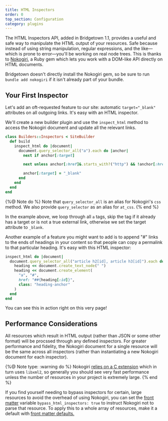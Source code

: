 ```yaml
---
title: HTML Inspectors
order: 0
top_section: Configuration
category: plugins
---
```


The HTML Inspectors API, added in Bridgetown 1.1, provides a useful and safe way to manipulate the HTML output of your resources. Safe because instead of using string manipulation, regular expressions, and the like—which is prone to error—you'll be working on real node trees. This is thanks to [Nokogiri](https://nokogiri.org), a Ruby gem which lets you work with a DOM-like API directly on HTML documents.

Bridgetown doesn't directly install the Nokogiri gem, so be sure to run `bundle add nokogiri` if it isn't already part of your bundle.

## Your First Inspector

Let's add an oft-requested feature to our site: automatic `target="_blank"` attributes on all outgoing links. It's easy with an HTML inspector.

We'll create a new builder plugin and use the `inspect_html` method to access the Nokogiri document and update all the relevant links.

```ruby
class Builders::Inspectors < SiteBuilder
  def build
    inspect_html do |document|
      document.query_selector_all("a").each do |anchor|
        next if anchor[:target]

        next unless anchor[:href]&.starts_with?("http") && !anchor[:href]&.include?(site.config.url)

        anchor[:target] = "_blank"
      end
    end
  end
end
```

{%@ Note do %}
Note that `query_selector_all` is an alias for Nokogiri's `css` method. We also provide `query_selector` as an alias for `at_css`.
{% end %}

In the example above, we loop through all `a` tags, skip the tag if it already has a target or is not a true external link, otherwise we set the target attribute to `_blank`.

Another example of a feature you might want to add is to append "#" links to the ends of headings in your content so that people can copy a permalink to that particular heading. It's easy with this HTML inspector:

```ruby
inspect_html do |document|
  document.query_selector_all("article h2[id], article h3[id]").each do |heading|
    heading << document.create_text_node(" ")
    heading << document.create_element(
      "a", "#",
      href: "##{heading[:id]}",
      class: "heading-anchor"
    )
  end
end
```

You can see this in action right on this very page!

## Performance Considerations

All resources which result in HTML output (rather than JSON or some other format) will be procssed through any defined inspectors. For greater performance and fidelity, the Nokogiri document for a single resource will be the same across all inspectors (rather than instantiating a new Nokogiri document for each inspector).

{%@ Note type: :warning do %}
Nokogiri [relies on a C extension](https://nokogiri.org/#guiding-principles_1) which in turn uses `libxml2`, so generally you should see very fast performance unless the number of resources in your project is extremely large.
{% end %}

If you find yourself needing to bypass inspectors for certain, large resources to avoid the overhead of using Nokogiri, you can set the [front matter](/docs/front-matter) variable `bypass_html_inspectors: true` to instruct Nokogiri not to parse that resource. To apply this to a whole array of resources, make it a default with [front matter defaults.](/docs/content/front-matter-defaults)
